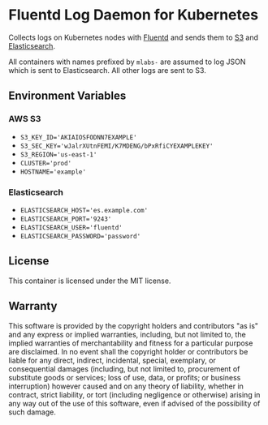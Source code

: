 # Fluentd Log Daemon for Kubernetes

Collects logs on Kubernetes nodes with [Fluentd]
and sends them to [S3] and [Elasticsearch].

All containers with names prefixed by `mlabs-` are assumed
to log JSON which is sent to Elasticsearch.
All other logs are sent to S3.

[Elasticsearch]: https://www.elastic.co/products/elasticsearch
[Fluentd]: https://www.fluentd.org/
[S3]: https://aws.amazon.com/s3/

## Environment Variables

### AWS S3

- `S3_KEY_ID='AKIAIOSFODNN7EXAMPLE'`
- `S3_SEC_KEY='wJalrXUtnFEMI/K7MDENG/bPxRfiCYEXAMPLEKEY'`
- `S3_REGION='us-east-1'`
- `CLUSTER='prod'`
- `HOSTNAME='example'`

### Elasticsearch

- `ELASTICSEARCH_HOST='es.example.com'`
- `ELASTICSEARCH_PORT='9243'`
- `ELASTICSEARCH_USER='fluentd'`
- `ELASTICSEARCH_PASSWORD='password'`

## License

This container is licensed under the MIT license.

## Warranty

This software is provided by the copyright holders and contributors "as is" and
any express or implied warranties, including, but not limited to, the implied
warranties of merchantability and fitness for a particular purpose are
disclaimed. In no event shall the copyright holder or contributors be liable for
any direct, indirect, incidental, special, exemplary, or consequential damages
(including, but not limited to, procurement of substitute goods or services;
loss of use, data, or profits; or business interruption) however caused and on
any theory of liability, whether in contract, strict liability, or tort
(including negligence or otherwise) arising in any way out of the use of this
software, even if advised of the possibility of such damage.
